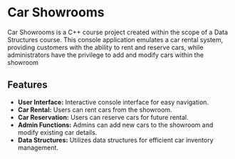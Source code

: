 # Car Showrooms
Car Showrooms is a C++ course project created within the scope of a Data Structures course. This console application emulates a car rental system, providing customers with the ability to rent and reserve cars, while administrators have the privilege to add and modify cars within the showroom

## Features
* **User Interface:** Interactive console interface for easy navigation.
* **Car Rental:** Users can rent cars from the showroom.
* **Car Reservation:** Users can reserve cars for future rental.
* **Admin Functions:** Admins can add new cars to the showroom and modify existing car details.
* **Data Structures:** Utilizes data structures for efficient car inventory management.
